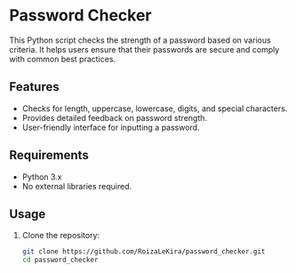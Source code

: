 # Password Checker

This Python script checks the strength of a password based on various criteria. It helps users ensure that their passwords are secure and comply with common best practices.

## Features
- Checks for length, uppercase, lowercase, digits, and special characters.
- Provides detailed feedback on password strength.
- User-friendly interface for inputting a password.

## Requirements
- Python 3.x
- No external libraries required.

## Usage
1. Clone the repository:
   ```bash
   git clone https://github.com/RoizaLeKira/password_checker.git
   cd password_checker
